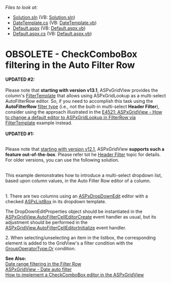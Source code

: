 <!-- default file list -->
*Files to look at*:

* [Solution.sln](./CS/Solution.sln) (VB: [Solution.sln](./VB/Solution.sln))
* [DateTemplate.cs](./CS/WebSite/App_Code/DateTemplate.cs) (VB: [DateTemplate.vb](./VB/WebSite/App_Code/DateTemplate.vb))
* [Default.aspx](./CS/WebSite/Default.aspx) (VB: [Default.aspx.vb](./VB/WebSite/Default.aspx.vb))
* [Default.aspx.cs](./CS/WebSite/Default.aspx.cs) (VB: [Default.aspx.vb](./VB/WebSite/Default.aspx.vb))
<!-- default file list end -->
# OBSOLETE - CheckComboBox filtering in the Auto Filter Row


<p><strong>UPDATED #2:</strong><br><br>Please note that <strong>starting with version v13.1</strong>, ASPxGridView provides the column's <a href="https://documentation.devexpress.com/#AspNet/DevExpressWebGridViewColumn_FilterTemplatetopic">FilterTemplate</a> that allows using ASPxGridLookup as a multi-select AutoFilterRow editor. So, if you need to accomplish this task using the <strong>AutoFilterRow</strong> <a href="https://documentation.devexpress.com/#AspNet/CustomDocument3716">filter type</a> (i.e., not the built-in multi-select <strong>Header Filter</strong>), consider using the approach illustrated in the <a href="https://www.devexpress.com/Support/Center/p/E4521">E4521: ASPxGridView - How to change a default editor to ASPxGridLookup in FilterRow via FilterTemplate</a> example instead.<br><br><strong>UPDATED #1:</strong><br><br></p>
<p>Please note that <a href="https://www.devexpress.com/Support/Center/p/S90968">starting with version v12.1</a>, ASPxGridView <strong>supports such a feature out-of-the-box</strong>. Please refer tot he <a href="https://documentation.devexpress.com/#AspNet/CustomDocument4022">Header Filter</a> topic for details. For older versions, you can use the following solution.</p>
<p><br>This example demonstrates how to introduce a multi-select dropdown list, based upon column values, in the Auto Filter Row editor of a column.<br> </p>
<p>1. There are two columns using an <a href="http://documentation.devexpress.com/#AspNet/clsDevExpressWebASPxEditorsASPxDropDownEdittopic">ASPxDropDownEdit</a> editor with a checked <a href="http://documentation.devexpress.com/#AspNet/clsDevExpressWebASPxEditorsASPxListBoxtopic">ASPxListBox</a> in its dropdown template.</p>
<p>The DropDownEditProperties object should be instantiated in the <a href="http://documentation.devexpress.com/#AspNet/DevExpressWebASPxGridViewASPxGridView_AutoFilterCellEditorCreatetopic">ASPxGridView.AutoFilterCellEditorCreate</a> event handler as usual, but its adjustment should be performed in the <a href="http://documentation.devexpress.com/#AspNet/DevExpressWebASPxGridViewASPxGridView_AutoFilterCellEditorInitializetopic">ASPxGridView.AutoFilterCellEditorInitialize</a> event handler.</p>
<p>2. When selecting/unselecting an item in the listbox, the corresponding element is added to the GridView's a filter condition with the <a href="http://documentation.devexpress.com/#CoreLibraries/DevExpressDataFilteringGroupOperatorTypeEnumtopic">GroupOperatorType.Or</a> condition.</p>
<p><strong>See Also:</strong><br> <a href="https://www.devexpress.com/Support/Center/p/E1990">Date range filtering in the Filter Row</a><br> <a href="https://www.devexpress.com/Support/Center/p/E1950">ASPxGridView - Date auto filter</a><br> <a href="https://www.devexpress.com/Support/Center/p/E2250">How to implement a CheckComboBox editor in the ASPxGridView</a></p>

<br/>


